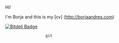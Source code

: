 Hi!

I'm Borja and this is my [cv] (http://borjaandres.com)

[![Bitdeli Badge](https://d2weczhvl823v0.cloudfront.net/borya09/cv/trend.png)](https://bitdeli.com/free "Bitdeli Badge")

                      git
